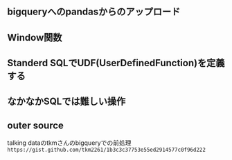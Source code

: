 #

## bigqueryへのpandasからのアップロード

## Window関数

## Standerd SQLでUDF(UserDefinedFunction)を定義する

## なかなかSQLでは難しい操作


## outer source

talking dataのtkmさんのbigqueryでの前処理
`https://gist.github.com/tkm2261/1b3c3c37753e55ed2914577c0f96d222`

